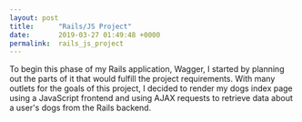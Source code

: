 ```yaml
---
layout: post
title:      "Rails/JS Project"
date:       2019-03-27 01:49:48 +0000
permalink:  rails_js_project
---
```



To begin this phase of my Rails application, Wagger, I started by planning out the parts of it that would fulfill the project requirements. With many outlets for the goals of this project, I decided to render my dogs index page using a JavaScript frontend and using AJAX requests to retrieve data about a user's dogs from the Rails backend.
